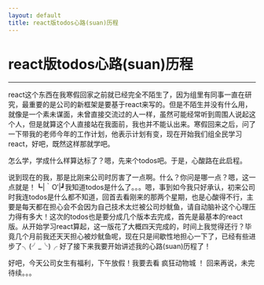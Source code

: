 ```yaml
---
layout: default
title: react版todos心路(suan)历程
---
```



# react版todos心路(suan)历程

------

react这个东西在我寒假回家之前就已经完全不陌生了，因为组里有同事一直在研究，最重要的是公司的新框架是要基于react来写的。但是不陌生并没有什么用，就像是一个素未谋面，未曾直接交流过的人一样，虽然可能经常听到周围人说起这个人，但是就算这个人直接站在我面前，我也并不能认出来。寒假回来之后，问了一下带我的老师今年的工作计划，他表示计划有变，现在开始我们组全民学习react，好吧，既然这样那就学吧。

怎么学，学成什么样算达标了？嗯，先来个todos吧。于是，心酸路在此启程。

说到现在的我，那是比刚来公司时厉害了一点啊。什么？你问是哪一点？嗯，这一点就是！┗|｀O′|┛我知道todos是什么了。。。嗯，事到如今我只好承认，初来公司时我连todos是什么都不知道，回首去看刚来的那两个星期，也是心酸得不行，主要是每天都在担心会不会因为自己技术太烂被公司炒鱿鱼，请自动脑补这个心理压力得有多大！这次的todos也是要分成几个版本去完成，首先是最基本的react版。从开始学习react算起，这一版花了大概四天完成的，时间上我觉得还行？毕竟几个月前我还天天担心被炒鱿鱼呢，现在只是间歇性地担心一下了，已经有些进步了╮(╯_╰)╭ 好了接下来我要开始讲述我的心路(suan)历程了！



好吧，今天公司女生有福利，下午放假！我要去看 疯狂动物城 ！ 回来再说，未完待续。。。














